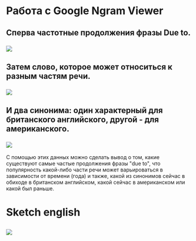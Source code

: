 # Работа с Google Ngram Viewer
## Сперва частотные продолжения фразы Due to. 
### ![](https://sun1-4.userapi.com/c840636/v840636110/7000d/R1JN0v33pos.jpg)
## Затем слово, которое может относиться к разным частям речи. 
### ![](https://sun9-4.userapi.com/c840636/v840636110/70017/MZXemWDDkqs.jpg)
## И два синонима: один характерный для британского английского, другой - для американского.
### ![](https://sun9-3.userapi.com/c840636/v840636110/70003/iv_lqJiJuzU.jpg)

С помощью этих данных можно сделать вывод о том, какие существуют самые частые продолжения фразы "due to", что популярность какой-либо части речи может варьироваться в зависимости от времени (года) и также, какой из синонимов сейчас в обиходе в британском английском, какой сейчас в американском или какой был раньше. 

# Sketch english
## ![](https://sun9-9.userapi.com/c840537/v840537258/6f806/rFGjJwfs7q4.jpg)
